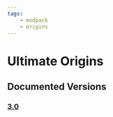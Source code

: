 ```yaml
---
tags:
    - modpack
    - origins
---
```


# Ultimate Origins

## Documented Versions
### [**3.0**](3.0/README.md)
